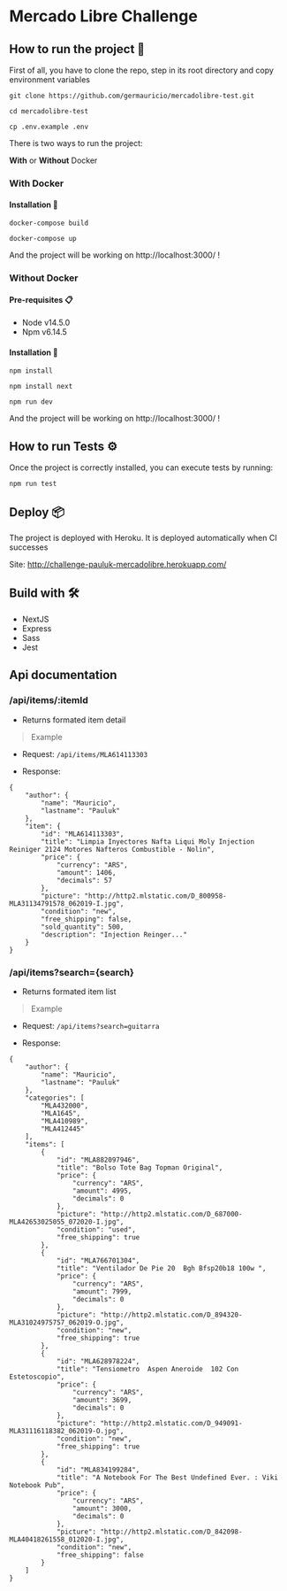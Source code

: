 # Mercado Libre Challenge

## How to run the project 🚀

First of all, you have to clone the repo, step in its root directory and copy environment variables

```
git clone https://github.com/germauricio/mercadolibre-test.git

cd mercadolibre-test

cp .env.example .env
```

There is two ways to run the project:

**With** or **Without** Docker

### With Docker

#### Installation 🔧

```
docker-compose build

docker-compose up
```

And the project will be working on http://localhost:3000/ !

### Without Docker

#### Pre-requisites 📋

- Node v14.5.0
- Npm v6.14.5

#### Installation 🔧

```
npm install

npm install next

npm run dev
```

And the project will be working on http://localhost:3000/ !


## How to run Tests ⚙️

Once the project is correctly installed, you can execute tests by running:

```
npm run test
```

## Deploy 📦

The project is deployed with Heroku. It is deployed automatically when CI successes

Site: http://challenge-pauluk-mercadolibre.herokuapp.com/

## Build with 🛠️

- NextJS
- Express
- Sass
- Jest

## Api documentation

### /api/items/:itemId

- Returns formated item detail

> Example

- Request: `/api/items/MLA614113303`

- Response: 

```
{
    "author": {
        "name": "Mauricio",
        "lastname": "Pauluk"
    },
    "item": {
        "id": "MLA614113303",
        "title": "Limpia Inyectores Nafta Liqui Moly Injection Reiniger 2124 Motores Nafteros Combustible - Nolin",
        "price": {
            "currency": "ARS",
            "amount": 1406,
            "decimals": 57
        },
        "picture": "http://http2.mlstatic.com/D_800958-MLA31134791578_062019-I.jpg",
        "condition": "new",
        "free_shipping": false,
        "sold_quantity": 500,
        "description": "Injection Reinger..."
    }
}
```
### /api/items?search={search}

- Returns formated item list

> Example

- Request: `/api/items?search=guitarra`

- Response: 

```
{
    "author": {
        "name": "Mauricio",
        "lastname": "Pauluk"
    },
    "categories": [
        "MLA432000",
        "MLA1645",
        "MLA410989",
        "MLA412445"
    ],
    "items": [
        {
            "id": "MLA882097946",
            "title": "Bolso Tote Bag Topman Original",
            "price": {
                "currency": "ARS",
                "amount": 4995,
                "decimals": 0
            },
            "picture": "http://http2.mlstatic.com/D_687000-MLA42653025055_072020-I.jpg",
            "condition": "used",
            "free_shipping": true
        },
        {
            "id": "MLA766701304",
            "title": "Ventilador De Pie 20  Bgh Bfsp20b18 100w ",
            "price": {
                "currency": "ARS",
                "amount": 7999,
                "decimals": 0
            },
            "picture": "http://http2.mlstatic.com/D_894320-MLA31024975757_062019-O.jpg",
            "condition": "new",
            "free_shipping": true
        },
        {
            "id": "MLA628978224",
            "title": "Tensiometro  Aspen Aneroide  102 Con Estetoscopio",
            "price": {
                "currency": "ARS",
                "amount": 3699,
                "decimals": 0
            },
            "picture": "http://http2.mlstatic.com/D_949091-MLA31116118382_062019-O.jpg",
            "condition": "new",
            "free_shipping": true
        },
        {
            "id": "MLA834199284",
            "title": "A Notebook For The Best Undefined Ever. : Viki Notebook Pub",
            "price": {
                "currency": "ARS",
                "amount": 3000,
                "decimals": 0
            },
            "picture": "http://http2.mlstatic.com/D_842098-MLA40418261558_012020-I.jpg",
            "condition": "new",
            "free_shipping": false
        }
    ]
}
```
